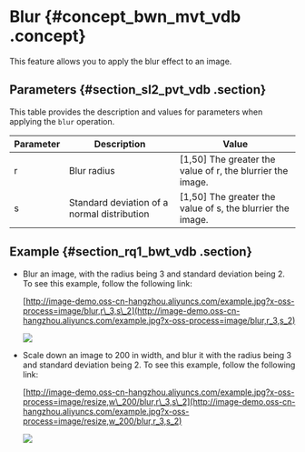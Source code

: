 # Blur {#concept_bwn_mvt_vdb .concept}

This feature allows you to apply the blur effect to an image.

## Parameters {#section_sl2_pvt_vdb .section}

This table provides the description and values for parameters when applying the `blur` operation.

|Parameter|Description|Value|
|---------|-----------|-----|
|r|Blur radius|\[1,50\] The greater the value of r, the blurrier the image.|
|s|Standard deviation of a normal distribution|\[1,50\] The greater the value of s, the blurrier the image.|

## Example {#section_rq1_bwt_vdb .section}

-   Blur an image, with the radius being 3 and standard deviation being 2. To see this example, follow the following link:

    [http://image-demo.oss-cn-hangzhou.aliyuncs.com/example.jpg?x-oss-process=image/blur,r\_3,s\_2](http://image-demo.oss-cn-hangzhou.aliyuncs.com/example.jpg?x-oss-process=image/blur,r_3,s_2)

    ![](images/2526_en-US.jpg)

-   Scale down an image to 200 in width, and blur it with the radius being 3 and standard deviation being 2. To see this example, follow the following link:

    [http://image-demo.oss-cn-hangzhou.aliyuncs.com/example.jpg?x-oss-process=image/resize,w\_200/blur,r\_3,s\_2](http://image-demo.oss-cn-hangzhou.aliyuncs.com/example.jpg?x-oss-process=image/resize,w_200/blur,r_3,s_2)

    ![](images/2527_en-US.jpg)


